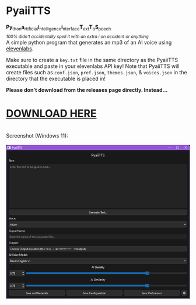 # PyaiiTTS
**Py**<sub>thon</sub>**a**<sub>rtificial</sub>**i**<sub>ntelligence</sub>**i**<sub>nterface</sub>**T**<sub>ext</sub>**T**<sub>o</sub>**S**<sub>peech</sub><br>_<sub>100% didn't accidentally spell it with an extra i on accident or anything</sub>_<br>
A simple python program that generates an mp3 of an AI voice using [elevenlabs](https://elevenlabs.io).

Make sure to create a `key.txt` file in the same directory as the PyaiiTTS executable and paste in your elevenlabs API key!
Note that PyaiiTTS will create files such as `conf.json`, `pref.json`, `themes.json`, & `voices.json` in the directory that the executable is placed in!

**Please don't download from the releases page directly. Instead...**
# [DOWNLOAD HERE](https://github.com/DatBogie/PyaiiTTS-Installer/releases/latest)

<br>Screenshot (Windows 11):
<br><br>![](https://raw.githubusercontent.com/DatBogie/PyaiiTTS/refs/heads/main/.web-assets/pyaiitts.png)
